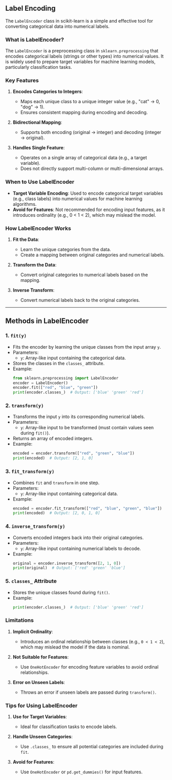 ## Label Encoding
The `LabelEncoder` class in scikit-learn is a simple and effective tool for converting categorical data into numerical labels. 


### **What is LabelEncoder?**
The `LabelEncoder` is a preprocessing class in `sklearn.preprocessing` that encodes categorical labels (strings or other types) into numerical values. It is widely used to prepare target variables for machine learning models, particularly classification tasks.

### **Key Features**
1. **Encodes Categories to Integers**:
   - Maps each unique class to a unique integer value (e.g., "cat" → 0, "dog" → 1).
   - Ensures consistent mapping during encoding and decoding.
   
2. **Bidirectional Mapping**:
   - Supports both encoding (original → integer) and decoding (integer → original).

3. **Handles Single Feature**:
   - Operates on a single array of categorical data (e.g., a target variable).
   - Does not directly support multi-column or multi-dimensional arrays.



### **When to Use LabelEncoder**
- **Target Variable Encoding**: Used to encode categorical target variables (e.g., class labels) into numerical values for machine learning algorithms.
- **Avoid for Features**: Not recommended for encoding input features, as it introduces ordinality (e.g., 0 < 1 < 2), which may mislead the model.



### **How LabelEncoder Works**
1. **Fit the Data**:
   - Learn the unique categories from the data.
   - Create a mapping between original categories and numerical labels.
   
2. **Transform the Data**:
   - Convert original categories to numerical labels based on the mapping.

3. **Inverse Transform**:
   - Convert numerical labels back to the original categories.

---

## **Methods in LabelEncoder**

### 1. **`fit(y)`**
   - Fits the encoder by learning the unique classes from the input array `y`.
   - Parameters:
     - `y`: Array-like input containing the categorical data.
   - Stores the classes in the `classes_` attribute.
   - Example:
     ```python
     from sklearn.preprocessing import LabelEncoder
     encoder = LabelEncoder()
     encoder.fit(["red", "blue", "green"])
     print(encoder.classes_)  # Output: ['blue' 'green' 'red']
     ```

### 2. **`transform(y)`**
   - Transforms the input `y` into its corresponding numerical labels.
   - Parameters:
     - `y`: Array-like input to be transformed (must contain values seen during `fit()`).
   - Returns an array of encoded integers.
   - Example:
     ```python
     encoded = encoder.transform(["red", "green", "blue"])
     print(encoded)  # Output: [2, 1, 0]
     ```

### 3. **`fit_transform(y)`**
   - Combines `fit` and `transform` in one step.
   - Parameters:
     - `y`: Array-like input containing categorical data.
   - Example:
     ```python
     encoded = encoder.fit_transform(["red", "blue", "green", "blue"])
     print(encoded)  # Output: [2, 0, 1, 0]
     ```

### 4. **`inverse_transform(y)`**
   - Converts encoded integers back into their original categories.
   - Parameters:
     - `y`: Array-like input containing numerical labels to decode.
   - Example:
     ```python
     original = encoder.inverse_transform([2, 1, 0])
     print(original)  # Output: ['red' 'green' 'blue']
     ```

### 5. **`classes_` Attribute**
   - Stores the unique classes found during `fit()`.
   - Example:
     ```python
     print(encoder.classes_)  # Output: ['blue' 'green' 'red']
     ```



### **Limitations**
1. **Implicit Ordinality**:
   - Introduces an ordinal relationship between classes (e.g., `0 < 1 < 2`), which may mislead the model if the data is nominal.

2. **Not Suitable for Features**:
   - Use `OneHotEncoder` for encoding feature variables to avoid ordinal relationships.

3. **Error on Unseen Labels**:
   - Throws an error if unseen labels are passed during `transform()`.



### **Tips for Using LabelEncoder**
1. **Use for Target Variables**:
   - Ideal for classification tasks to encode labels.
   
2. **Handle Unseen Categories**:
   - Use `.classes_` to ensure all potential categories are included during `fit`.

3. **Avoid for Features**:
   - Use `OneHotEncoder` or `pd.get_dummies()` for input features.
